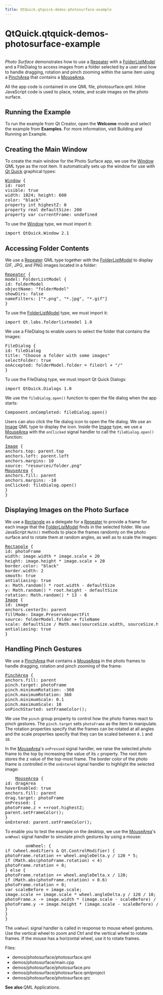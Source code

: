```yaml
---
Title: QtQuick.qtquick-demos-photosurface-example
---
```


# QtQuick.qtquick-demos-photosurface-example

<span class="subtitle"></span>
<!-- $$$demos/photosurface-description -->
<p class="centerAlign"><img src="../../../../media/qtquick-demo-photosurface-small.png" alt="" /></p><p><i>Photo Surface</i> demonstrates how to use a <a href="QtQuick.Repeater.md">Repeater</a> with a <a href="Qt.labs.folderlistmodel.FolderListModel.md">FolderListModel</a> and a FileDialog to access images from a folder selected by a user and how to handle dragging, rotation and pinch zooming within the same item using a <a href="QtQuick.PinchArea.md">PinchArea</a> that contains a <a href="QtQuick.MouseArea.md">MouseArea</a>.</p>
<p>All the app code is contained in one QML file, photosurface.qml. Inline JavaScript code is used to place, rotate, and scale images on the photo surface.</p>
<h2 id="running-the-example">Running the Example</h2>
<p>To run the example from Qt Creator, open the <b>Welcome</b> mode and select the example from <b>Examples</b>. For more information, visit Building and Running an Example.</p>
<h2 id="creating-the-main-window">Creating the Main Window</h2>
<p>To create the main window for the Photo Surface app, we use the <a href="QtQuick.Window.Window.md">Window</a> QML type as the root item. It automatically sets up the window for use with <a href="QtQuick.qtquick-index.md">Qt Quick</a> graphical types:</p>
<pre class="qml"><span class="type"><a href="QtQuick.Window.Window.md">Window</a></span> {
<span class="name">id</span>: <span class="name">root</span>
<span class="name">visible</span>: <span class="number">true</span>
<span class="name">width</span>: <span class="number">1024</span>; <span class="name">height</span>: <span class="number">600</span>
<span class="name">color</span>: <span class="string">&quot;black&quot;</span>
property <span class="type">int</span> <span class="name">highestZ</span>: <span class="number">0</span>
property <span class="type">real</span> <span class="name">defaultSize</span>: <span class="number">200</span>
property <span class="type">var</span> <span class="name">currentFrame</span>: <span class="name">undefined</span></pre>
<p>To use the <a href="QtQuick.Window.Window.md">Window</a> type, we must import it:</p>
<pre class="cpp">import <span class="type">QtQuick</span><span class="operator">.</span>Window <span class="number">2.1</span></pre>
<h2 id="accessing-folder-contents">Accessing Folder Contents</h2>
<p>We use a <a href="QtQuick.Repeater.md">Repeater</a> QML type together with the <a href="Qt.labs.folderlistmodel.FolderListModel.md">FolderListModel</a> to display GIF, JPG, and PNG images located in a folder:</p>
<pre class="qml"><span class="type"><a href="QtQuick.Repeater.md">Repeater</a></span> {
<span class="name">model</span>: <span class="name">FolderListModel</span> {
<span class="name">id</span>: <span class="name">folderModel</span>
<span class="name">objectName</span>: <span class="string">&quot;folderModel&quot;</span>
<span class="name">showDirs</span>: <span class="number">false</span>
<span class="name">nameFilters</span>: [<span class="string">&quot;*.png&quot;</span>, <span class="string">&quot;*.jpg&quot;</span>, <span class="string">&quot;*.gif&quot;</span>]
}</pre>
<p>To use the <a href="Qt.labs.folderlistmodel.FolderListModel.md">FolderListModel</a> type, we must import it:</p>
<pre class="cpp">import <span class="type">Qt</span><span class="operator">.</span>labs<span class="operator">.</span>folderlistmodel <span class="number">1.0</span></pre>
<p>We use a FileDialog to enable users to select the folder that contains the images:</p>
<pre class="qml"><span class="type">FileDialog</span> {
<span class="name">id</span>: <span class="name">fileDialog</span>
<span class="name">title</span>: <span class="string">&quot;Choose a folder with some images&quot;</span>
<span class="name">selectFolder</span>: <span class="number">true</span>
<span class="name">onAccepted</span>: <span class="name">folderModel</span>.<span class="name">folder</span> <span class="operator">=</span> <span class="name">fileUrl</span> <span class="operator">+</span> <span class="string">&quot;/&quot;</span>
}</pre>
<p>To use the FileDialog type, we must import Qt Quick Dialogs:</p>
<pre class="cpp">import <span class="type">QtQuick</span><span class="operator">.</span>Dialogs <span class="number">1.0</span></pre>
<p>We use the <code>fileDialog.open()</code> function to open the file dialog when the app starts:</p>
<pre class="cpp">Component<span class="operator">.</span>onCompleted: fileDialog<span class="operator">.</span>open()</pre>
<p>Users can also click the file dialog icon to open the file dialog. We use an <a href="QtQuick.qtquick-imageelements-example.md/#image">Image</a> QML type to display the icon. Inside the <a href="QtQuick.qtquick-imageelements-example.md/#image">Image</a> type, we use a <a href="QtQuick.MouseArea.md">MouseArea</a> with the <code>onClicked</code> signal handler to call the <code>fileDialog.open()</code> function:</p>
<pre class="qml"><span class="type"><a href="QtQuick.Image.md">Image</a></span> {
<span class="name">anchors</span>.top: <span class="name">parent</span>.<span class="name">top</span>
<span class="name">anchors</span>.left: <span class="name">parent</span>.<span class="name">left</span>
<span class="name">anchors</span>.margins: <span class="number">10</span>
<span class="name">source</span>: <span class="string">&quot;resources/folder.png&quot;</span>
<span class="type"><a href="QtQuick.MouseArea.md">MouseArea</a></span> {
<span class="name">anchors</span>.fill: <span class="name">parent</span>
<span class="name">anchors</span>.margins: -<span class="number">10</span>
<span class="name">onClicked</span>: <span class="name">fileDialog</span>.<span class="name">open</span>()
}
}</pre>
<h2 id="displaying-images-on-the-photo-surface">Displaying Images on the Photo Surface</h2>
<p>We use a <a href="QtQuick.Rectangle.md">Rectangle</a> as a delegate for a <a href="QtQuick.Repeater.md">Repeater</a> to provide a frame for each image that the <a href="Qt.labs.folderlistmodel.FolderListModel.md">FolderListModel</a> finds in the selected folder. We use JavaScript <code>Math()</code> methods to place the frames randomly on the photo surface and to rotate them at random angles, as well as to scale the images:</p>
<pre class="qml"><span class="type"><a href="QtQuick.Rectangle.md">Rectangle</a></span> {
<span class="name">id</span>: <span class="name">photoFrame</span>
<span class="name">width</span>: <span class="name">image</span>.<span class="name">width</span> <span class="operator">*</span> <span class="name">image</span>.<span class="name">scale</span> <span class="operator">+</span> <span class="number">20</span>
<span class="name">height</span>: <span class="name">image</span>.<span class="name">height</span> <span class="operator">*</span> <span class="name">image</span>.<span class="name">scale</span> <span class="operator">+</span> <span class="number">20</span>
<span class="name">border</span>.color: <span class="string">&quot;black&quot;</span>
<span class="name">border</span>.width: <span class="number">2</span>
<span class="name">smooth</span>: <span class="number">true</span>
<span class="name">antialiasing</span>: <span class="number">true</span>
<span class="name">x</span>: <span class="name">Math</span>.<span class="name">random</span>() <span class="operator">*</span> <span class="name">root</span>.<span class="name">width</span> <span class="operator">-</span> <span class="name">defaultSize</span>
<span class="name">y</span>: <span class="name">Math</span>.<span class="name">random</span>() <span class="operator">*</span> <span class="name">root</span>.<span class="name">height</span> <span class="operator">-</span> <span class="name">defaultSize</span>
<span class="name">rotation</span>: <span class="name">Math</span>.<span class="name">random</span>() <span class="operator">*</span> <span class="number">13</span> <span class="operator">-</span> <span class="number">6</span>
<span class="type"><a href="QtQuick.Image.md">Image</a></span> {
<span class="name">id</span>: <span class="name">image</span>
<span class="name">anchors</span>.centerIn: <span class="name">parent</span>
<span class="name">fillMode</span>: <span class="name">Image</span>.<span class="name">PreserveAspectFit</span>
<span class="name">source</span>: <span class="name">folderModel</span>.<span class="name">folder</span> <span class="operator">+</span> <span class="name">fileName</span>
<span class="name">scale</span>: <span class="name">defaultSize</span> <span class="operator">/</span> <span class="name">Math</span>.<span class="name">max</span>(<span class="name">sourceSize</span>.<span class="name">width</span>, <span class="name">sourceSize</span>.<span class="name">height</span>)
<span class="name">antialiasing</span>: <span class="number">true</span>
}</pre>
<h2 id="handling-pinch-gestures">Handling Pinch Gestures</h2>
<p>We use a <a href="QtQuick.PinchArea.md">PinchArea</a> that contains a <a href="QtQuick.MouseArea.md">MouseArea</a> in the photo frames to handle dragging, rotation and pinch zooming of the frame:</p>
<pre class="qml"><span class="type"><a href="QtQuick.PinchArea.md">PinchArea</a></span> {
<span class="name">anchors</span>.fill: <span class="name">parent</span>
<span class="name">pinch</span>.target: <span class="name">photoFrame</span>
<span class="name">pinch</span>.minimumRotation: -<span class="number">360</span>
<span class="name">pinch</span>.maximumRotation: <span class="number">360</span>
<span class="name">pinch</span>.minimumScale: <span class="number">0.1</span>
<span class="name">pinch</span>.maximumScale: <span class="number">10</span>
<span class="name">onPinchStarted</span>: <span class="name">setFrameColor</span>();</pre>
<p>We use the <code>pinch</code> group property to control how the photo frames react to pinch gestures. The <code>pinch.target</code> sets <code>photoFrame</code> as the item to manipulate. The rotation properties specify that the frames can be rotated at all angles and the scale properties specify that they can be scaled between <code>0.1</code> and <code>10</code>.</p>
<p>In the <a href="QtQuick.MouseArea.md">MouseArea</a>'s <code>onPressed</code> signal handler, we raise the selected photo frame to the top by increasing the value of its <code>z</code> property. The root item stores the z value of the top-most frame. The border color of the photo frame is controlled in the <code>onEntered</code> signal handler to highlight the selected image:</p>
<pre class="qml">    <span class="type"><a href="QtQuick.MouseArea.md">MouseArea</a></span> {
<span class="name">id</span>: <span class="name">dragArea</span>
<span class="name">hoverEnabled</span>: <span class="number">true</span>
<span class="name">anchors</span>.fill: <span class="name">parent</span>
<span class="name">drag</span>.target: <span class="name">photoFrame</span>
<span class="name">onPressed</span>: {
<span class="name">photoFrame</span>.<span class="name">z</span> <span class="operator">=</span> ++<span class="name">root</span>.<span class="name">highestZ</span>;
<span class="name">parent</span>.<span class="name">setFrameColor</span>();
}
<span class="name">onEntered</span>: <span class="name">parent</span>.<span class="name">setFrameColor</span>();</pre>
<p>To enable you to test the example on the desktop, we use the <a href="QtQuick.MouseArea.md">MouseArea</a>'s <code>onWheel</code> signal handler to simulate pinch gestures by using a mouse:</p>
<pre class="qml">        <span class="name">onWheel</span>: {
<span class="keyword">if</span> (<span class="name">wheel</span>.<span class="name">modifiers</span> <span class="operator">&amp;</span> <span class="name">Qt</span>.<span class="name">ControlModifier</span>) {
<span class="name">photoFrame</span>.<span class="name">rotation</span> <span class="operator">+=</span> <span class="name">wheel</span>.<span class="name">angleDelta</span>.<span class="name">y</span> <span class="operator">/</span> <span class="number">120</span> <span class="operator">*</span> <span class="number">5</span>;
<span class="keyword">if</span> (<span class="name">Math</span>.<span class="name">abs</span>(<span class="name">photoFrame</span>.<span class="name">rotation</span>) <span class="operator">&lt;</span> <span class="number">4</span>)
<span class="name">photoFrame</span>.<span class="name">rotation</span> <span class="operator">=</span> <span class="number">0</span>;
} <span class="keyword">else</span> {
<span class="name">photoFrame</span>.<span class="name">rotation</span> <span class="operator">+=</span> <span class="name">wheel</span>.<span class="name">angleDelta</span>.<span class="name">x</span> <span class="operator">/</span> <span class="number">120</span>;
<span class="keyword">if</span> (<span class="name">Math</span>.<span class="name">abs</span>(<span class="name">photoFrame</span>.<span class="name">rotation</span>) <span class="operator">&lt;</span> <span class="number">0.6</span>)
<span class="name">photoFrame</span>.<span class="name">rotation</span> <span class="operator">=</span> <span class="number">0</span>;
var <span class="name">scaleBefore</span> = <span class="name">image</span>.<span class="name">scale</span>;
<span class="name">image</span>.<span class="name">scale</span> <span class="operator">+=</span> <span class="name">image</span>.<span class="name">scale</span> <span class="operator">*</span> <span class="name">wheel</span>.<span class="name">angleDelta</span>.<span class="name">y</span> <span class="operator">/</span> <span class="number">120</span> <span class="operator">/</span> <span class="number">10</span>;
<span class="name">photoFrame</span>.<span class="name">x</span> <span class="operator">-=</span> <span class="name">image</span>.<span class="name">width</span> <span class="operator">*</span> (<span class="name">image</span>.<span class="name">scale</span> <span class="operator">-</span> <span class="name">scaleBefore</span>) <span class="operator">/</span> <span class="number">2.0</span>;
<span class="name">photoFrame</span>.<span class="name">y</span> <span class="operator">-=</span> <span class="name">image</span>.<span class="name">height</span> <span class="operator">*</span> (<span class="name">image</span>.<span class="name">scale</span> <span class="operator">-</span> <span class="name">scaleBefore</span>) <span class="operator">/</span> <span class="number">2.0</span>;
}
}
}</pre>
<p>The <code>onWheel</code> signal handler is called in response to mouse wheel gestures. Use the vertical wheel to zoom and Ctrl and the vertical wheel to rotate frames. If the mouse has a horizontal wheel, use it to rotate frames.</p>
<p>Files:</p>
<ul>
<li>demos/photosurface/photosurface.qml</li>
<li>demos/photosurface/main.cpp</li>
<li>demos/photosurface/photosurface.pro</li>
<li>demos/photosurface/photosurface.qmlproject</li>
<li>demos/photosurface/photosurface.qrc</li>
</ul>
<p><b>See also </b>QML Applications.</p>
<!-- @@@demos/photosurface -->
